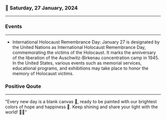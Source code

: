 ### 📅 Saturday, 27 January, 2024
------
### Events
------
- International Holocaust Remembrance Day: January 27 is designated by the United Nations as International Holocaust Remembrance Day, commemorating the victims of the Holocaust. It marks the anniversary of the liberation of the Auschwitz-Birkenau concentration camp in 1945. In the United States, various events such as memorial services, educational programs, and exhibitions may take place to honor the memory of Holocaust victims.
### Positive Qoute
------
"Every new day is a blank canvas 🎨, ready to be painted with our brightest colors of hope and happiness 🌟. Keep shining and share your light with the world! 💫🌈"

